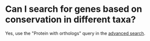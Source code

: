 # Can I search for genes based on conservation in different taxa?
<!-- pombase_categories: Orthology,Finding data -->

Yes, use the "Protein with orthologs" query in the [advanced search](/query).
